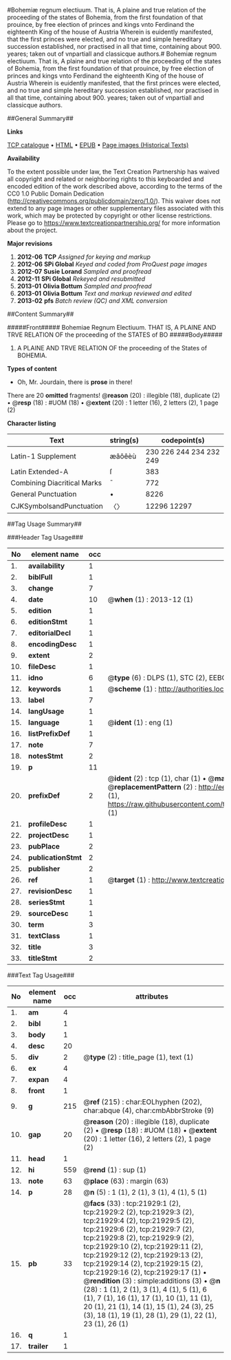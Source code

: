 #Bohemiæ regnum electiuum. That is, A plaine and true relation of the proceeding of the states of Bohemia, from the first foundation of that prouince, by free election of princes and kings vnto Ferdinand the eighteenth King of the house of Austria Wherein is euidently manifested, that the first princes were elected, and no true and simple hereditary succession established, nor practised in all that time, containing about 900. yeares; taken out of vnpartiall and classicque authors.#
Bohemiæ regnum electiuum. That is, A plaine and true relation of the proceeding of the states of Bohemia, from the first foundation of that prouince, by free election of princes and kings vnto Ferdinand the eighteenth King of the house of Austria Wherein is euidently manifested, that the first princes were elected, and no true and simple hereditary succession established, nor practised in all that time, containing about 900. yeares; taken out of vnpartiall and classicque authors.

##General Summary##

**Links**

[TCP catalogue](http://www.ota.ox.ac.uk/tcp/)  • 
[HTML](http://tei.it.ox.ac.uk/tcp/Texts-HTML/free/A16/A16295.html)  • 
[EPUB](http://tei.it.ox.ac.uk/tcp/Texts-EPUB/free/A16/A16295.epub) • 
[Page images (Historical Texts)](https://historicaltexts.jisc.ac.uk/eebo-99856387e)

**Availability**

To the extent possible under law, the Text Creation Partnership has waived all copyright and related or neighboring rights to this keyboarded and encoded edition of the work described above, according to the terms of the CC0 1.0 Public Domain Dedication (http://creativecommons.org/publicdomain/zero/1.0/). This waiver does not extend to any page images or other supplementary files associated with this work, which may be protected by copyright or other license restrictions. Please go to https://www.textcreationpartnership.org/ for more information about the project.

**Major revisions**

1. __2012-06__ __TCP__ *Assigned for keying and markup*
1. __2012-06__ __SPi Global__ *Keyed and coded from ProQuest page images*
1. __2012-07__ __Susie Lorand__ *Sampled and proofread*
1. __2012-11__ __SPi Global__ *Rekeyed and resubmitted*
1. __2013-01__ __Olivia Bottum__ *Sampled and proofread*
1. __2013-01__ __Olivia Bottum__ *Text and markup reviewed and edited*
1. __2013-02__ __pfs__ *Batch review (QC) and XML conversion*

##Content Summary##

#####Front#####
Bohemiae Regnum Electiuum. THAT IS, A PLAINE AND TRVE RELATION OF the proceeding of the STATES of BO
#####Body#####

1. A PLAINE AND TRVE RELATION OF the proceeding of the States of BOHEMIA.

**Types of content**

  * Oh, Mr. Jourdain, there is **prose** in there!

There are 20 **omitted** fragments! 
 @__reason__ (20) : illegible (18), duplicate (2)  •  @__resp__ (18) : #UOM (18)  •  @__extent__ (20) : 1 letter (16), 2 letters (2), 1 page (2)

**Character listing**


|Text|string(s)|codepoint(s)|
|---|---|---|
|Latin-1 Supplement|æâôêèù|230 226 244 234 232 249|
|Latin Extended-A|ſ|383|
|Combining             Diacritical Marks|̄|772|
|General Punctuation|•|8226|
|CJKSymbolsandPunctuation|〈〉|12296 12297|

##Tag Usage Summary##

###Header Tag Usage###

|No|element name|occ|attributes|
|---|---|---|---|
|1.|__availability__|1||
|2.|__biblFull__|1||
|3.|__change__|7||
|4.|__date__|10| @__when__ (1) : 2013-12 (1)|
|5.|__edition__|1||
|6.|__editionStmt__|1||
|7.|__editorialDecl__|1||
|8.|__encodingDesc__|1||
|9.|__extent__|2||
|10.|__fileDesc__|1||
|11.|__idno__|6| @__type__ (6) : DLPS (1), STC (2), EEBO-CITATION (1), PROQUEST (1), VID (1)|
|12.|__keywords__|1| @__scheme__ (1) : http://authorities.loc.gov/ (1)|
|13.|__label__|7||
|14.|__langUsage__|1||
|15.|__language__|1| @__ident__ (1) : eng (1)|
|16.|__listPrefixDef__|1||
|17.|__note__|7||
|18.|__notesStmt__|2||
|19.|__p__|11||
|20.|__prefixDef__|2| @__ident__ (2) : tcp (1), char (1)  •  @__matchPattern__ (2) : ([0-9\-]+):([0-9IVX]+) (1), (.+) (1)  •  @__replacementPattern__ (2) : http://eebo.chadwyck.com/downloadtiff?vid=$1&page=$2 (1), https://raw.githubusercontent.com/textcreationpartnership/Texts/master/tcpchars.xml#$1 (1)|
|21.|__profileDesc__|1||
|22.|__projectDesc__|1||
|23.|__pubPlace__|2||
|24.|__publicationStmt__|2||
|25.|__publisher__|2||
|26.|__ref__|1| @__target__ (1) : http://www.textcreationpartnership.org/docs/. (1)|
|27.|__revisionDesc__|1||
|28.|__seriesStmt__|1||
|29.|__sourceDesc__|1||
|30.|__term__|3||
|31.|__textClass__|1||
|32.|__title__|3||
|33.|__titleStmt__|2||


###Text Tag Usage###

|No|element name|occ|attributes|
|---|---|---|---|
|1.|__am__|4||
|2.|__bibl__|1||
|3.|__body__|1||
|4.|__desc__|20||
|5.|__div__|2| @__type__ (2) : title_page (1), text (1)|
|6.|__ex__|4||
|7.|__expan__|4||
|8.|__front__|1||
|9.|__g__|215| @__ref__ (215) : char:EOLhyphen (202), char:abque (4), char:cmbAbbrStroke (9)|
|10.|__gap__|20| @__reason__ (20) : illegible (18), duplicate (2)  •  @__resp__ (18) : #UOM (18)  •  @__extent__ (20) : 1 letter (16), 2 letters (2), 1 page (2)|
|11.|__head__|1||
|12.|__hi__|559| @__rend__ (1) : sup (1)|
|13.|__note__|63| @__place__ (63) : margin (63)|
|14.|__p__|28| @__n__ (5) : 1 (1), 2 (1), 3 (1), 4 (1), 5 (1)|
|15.|__pb__|33| @__facs__ (33) : tcp:21929:1 (2), tcp:21929:2 (2), tcp:21929:3 (2), tcp:21929:4 (2), tcp:21929:5 (2), tcp:21929:6 (2), tcp:21929:7 (2), tcp:21929:8 (2), tcp:21929:9 (2), tcp:21929:10 (2), tcp:21929:11 (2), tcp:21929:12 (2), tcp:21929:13 (2), tcp:21929:14 (2), tcp:21929:15 (2), tcp:21929:16 (2), tcp:21929:17 (1)  •  @__rendition__ (3) : simple:additions (3)  •  @__n__ (28) : 1 (1), 2 (1), 3 (1), 4 (1), 5 (1), 6 (1), 7 (1), 16 (1), 17 (1), 10 (1), 11 (1), 20 (1), 21 (1), 14 (1), 15 (1), 24 (3), 25 (3), 18 (1), 19 (1), 28 (1), 29 (1), 22 (1), 23 (1), 26 (1)|
|16.|__q__|1||
|17.|__trailer__|1||

